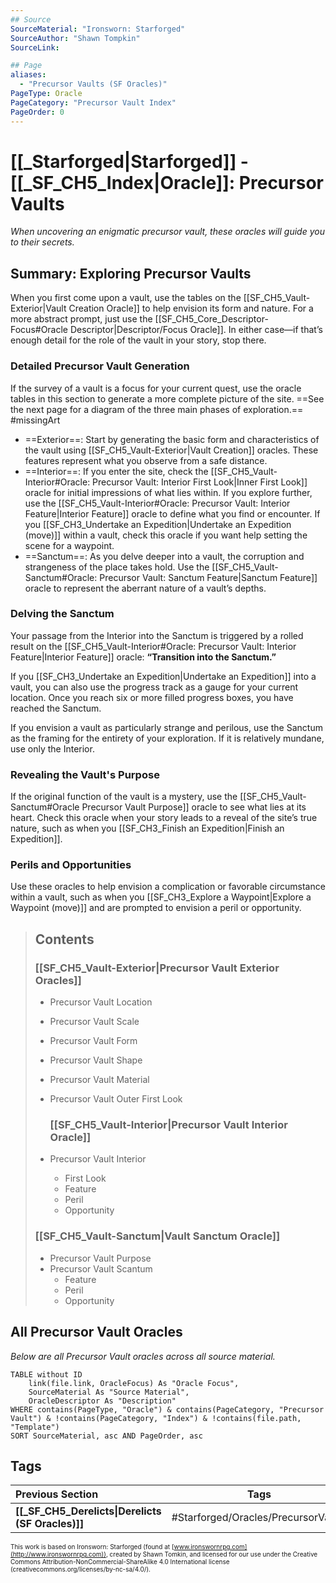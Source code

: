 ```yaml
---
## Source
SourceMaterial: "Ironsworn: Starforged"
SourceAuthor: "Shawn Tompkin"
SourceLink: 

## Page
aliases:
  - "Precursor Vaults (SF Oracles)"
PageType: Oracle
PageCategory: "Precursor Vault Index"
PageOrder: 0
---
```

# [[_Starforged|Starforged]] - [[_SF_CH5_Index|Oracle]]: Precursor Vaults
_When uncovering an enigmatic precursor vault, these oracles will guide you to their secrets._

## Summary: Exploring Precursor Vaults
When you first come upon a vault, use the tables on the [[SF_CH5_Vault-Exterior|Vault Creation Oracle]] to help envision its form and nature. For a more abstract prompt, just use the [[SF_CH5_Core_Descriptor-Focus#Oracle Descriptor|Descriptor/Focus Oracle]]. In either case—if that’s enough detail for the role of the vault in your story, stop there. 

### Detailed Precursor Vault Generation
If the survey of a vault is a focus for your current quest, use the oracle tables in this section to generate a more complete picture of the site. ==See the next page for a diagram of the three main phases of exploration.== #missingArt 
 - ==Exterior==: Start by generating the basic form and characteristics of the vault using [[SF_CH5_Vault-Exterior|Vault Creation]] oracles. These features represent what you observe from a safe distance. 
 - ==Interior==: If you enter the site, check the [[SF_CH5_Vault-Interior#Oracle: Precursor Vault: Interior First Look|Inner First Look]] oracle for initial impressions of what lies within. If you explore further, use the [[SF_CH5_Vault-Interior#Oracle: Precursor Vault: Interior Feature|Interior Feature]] oracle to define what you find or encounter. If you [[SF_CH3_Undertake an Expedition|Undertake an Expedition (move)]] within a vault, check this oracle if you want help setting the scene for a waypoint. 
 - ==Sanctum==: As you delve deeper into a vault, the corruption and strangeness of the place takes hold. Use the [[SF_CH5_Vault-Sanctum#Oracle: Precursor Vault: Sanctum Feature|Sanctum Feature]] oracle to represent the aberrant nature of a vault’s depths. 

### Delving the Sanctum
Your passage from the Interior into the Sanctum is triggered by a rolled result on the [[SF_CH5_Vault-Interior#Oracle: Precursor Vault: Interior Feature|Interior Feature]] oracle: **“Transition into the Sanctum.”**

If you [[SF_CH3_Undertake an Expedition|Undertake an Expedition]] into a vault, you can also use the progress track as a gauge for your current location. Once you reach six or more filled progress boxes, you have reached the Sanctum.

If you envision a vault as particularly strange and perilous, use the Sanctum as the framing for the entirety of your exploration. If it is relatively mundane, use only the Interior.

### Revealing the Vault's Purpose
If the original function of the vault is a mystery, use the [[SF_CH5_Vault-Sanctum#Oracle Precursor Vault Purpose]] oracle to see what lies at its heart. Check this oracle when your story leads to a reveal of the site’s true nature, such as when you [[SF_CH3_Finish an Expedition|Finish an Expedition]].

### Perils and Opportunities
Use these oracles to help envision a complication or favorable circumstance within a vault, such as when you [[SF_CH3_Explore a Waypoint|Explore a Waypoint (move)]] and are prompted to envision a peril or opportunity.

> ## Contents
> ### [[SF_CH5_Vault-Exterior|Precursor Vault Exterior Oracles]]
> - Precursor Vault Location
> - Precursor Vault Scale
> - Precursor Vault Form
> - Precursor Vault Shape
> - Precursor Vault Material
> - Precursor Vault Outer First Look
>   
>   ### [[SF_CH5_Vault-Interior|Precursor Vault Interior Oracle]]
> - Precursor Vault Interior
> 	- First Look
> 	- Feature
> 	- Peril
> 	- Opportunity
>
> ### [[SF_CH5_Vault-Sanctum|Vault Sanctum Oracle]]
> - Precursor Vault Purpose
> - Precursor Vault Scantum
> 	- Feature
> 	- Peril
> 	- Opportunity

## All Precursor Vault  Oracles
_Below are all Precursor Vault oracles across all source material._
```dataview
TABLE without ID
	link(file.link, OracleFocus) As "Oracle Focus",
	SourceMaterial As "Source Material",
	OracleDescriptor As "Description"
WHERE contains(PageType, "Oracle") & contains(PageCategory, "Precursor Vault") & !contains(PageCategory, "Index") & !contains(file.path, "Template")
SORT SourceMaterial, asc AND PageOrder, asc
```

## Tags
| Previous Section | Tags | Next Section | 
| :--- | :---: | ---: |
| **[[_SF_CH5_Derelicts\|Derelicts (SF Oracles)]]** | #Starforged/Oracles/PrecursorVaults | **[[_SF_CH5_LocationThemes\|Location Themes (SF Oracles)]]** |

<font size=-2>This work is based on Ironsworn: Starforged (found at [www.ironswornrpg.com](http://www.ironswornrpg.com)), created by Shawn Tomkin, and licensed for our use under the Creative Commons Attribution-NonCommercial-ShareAlike 4.0 International license  (creativecommons.org/licenses/by-nc-sa/4.0/).</font>